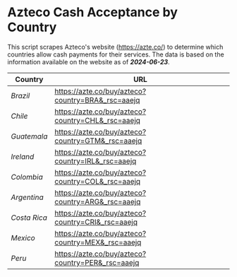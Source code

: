 # Azteco Cash Acceptance by Country

This script scrapes Azteco's website (https://azte.co/) to determine which countries allow cash 
payments for their services. The data is based on the information available on the website as of **_2024-06-23_**.

| **Country** | **URL** |
|---|---|
| _Brazil_ | https://azte.co/buy/azteco?country=BRA&_rsc=aaejq |
| _Chile_ | https://azte.co/buy/azteco?country=CHL&_rsc=aaejq |
| _Guatemala_ | https://azte.co/buy/azteco?country=GTM&_rsc=aaejq |
| _Ireland_ | https://azte.co/buy/azteco?country=IRL&_rsc=aaejq |
| _Colombia_ | https://azte.co/buy/azteco?country=COL&_rsc=aaejq |
| _Argentina_ | https://azte.co/buy/azteco?country=ARG&_rsc=aaejq |
| _Costa Rica_ | https://azte.co/buy/azteco?country=CRI&_rsc=aaejq |
| _Mexico_ | https://azte.co/buy/azteco?country=MEX&_rsc=aaejq |
| _Peru_ | https://azte.co/buy/azteco?country=PER&_rsc=aaejq |

